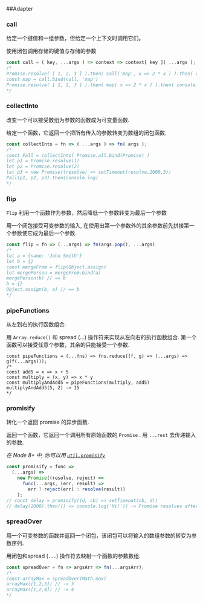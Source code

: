 ##Adapter

### call

给定一个键值和一组参数，但给定一个上下文时调用它们。

使用闭包调用存储的键值与存储的参数  

```js
const call = ( key, ...args ) => context => context[ key ]( ...args );
/*
Promise.resolve( [ 1, 2, 3 ] ).then( call('map', x => 2 * x ) ).then( console.log ) //[ 2, 4, 6 ]
const map = call.bind(null, 'map')
Promise.resolve( [ 1, 2, 3 ] ).then( map( x => 2 * x ) ).then( console.log ) //[ 2, 4, 6 ]
*/
```

### collectInto

改变一个可以接受数组为参数的函数成为可变量函数.

给定一个函数，它返回一个把所有传入的参数转变为数组的闭包函数.

```js
const collectInto = fn => ( ...args ) => fn( args );
/*
const Pall = collectInto( Promise.all.bind(Promise) )
let p1 = Promise.resolve(1)
let p2 = Promise.resolve(2)
let p3 = new Promise((resolve) => setTimeout(resolve,2000,3))
Pall(p1, p2, p3).then(console.log)
*/
```

### flip

`Flip` 利用一个函数作为参数，然后降低一个参数转变为最后一个参数

用一个闭包接受可变参数的输入, 在使用出第一个参数外的其余参数前先拼接第一个参数使它成为最后一个参数.

```js
const flip = fn => (...args) => fn(args.pop(), ...args)
/*
let a = {name: 'John Smith'}
let b = {}
const mergeFrom = flip(Object.assign)
let mergePerson = mergeFrom.bind(a)
mergePerson(b) // == b
b = {}
Object.assign(b, a) // == b
*/
```

### pipeFunctions

从左到右的执行函数组合.

用 `Array.reduce()` 和 spread (...) 操作符来实现从左向右的执行函数组合. 第一个函数可以接受任意个参数，其余的只能接受一个参数.

```
const pipeFunctions = (...fns) => fns.reduce((f, g) => (...args) => g(f(...args)));
/*
const add5 = x => x + 5
const multiply = (x, y) => x * y
const multiplyAndAdd5 = pipeFunctions(multiply, add5)
multiplyAndAdd5(5, 2) -> 15
*/
```

### promisify

转化一个返回 promise 的异步函数.

返回一个函数，它返回一个调用所有原始函数的 `Promise` .
用 `...rest` 去传递输入的参数.

*在 Node 8+ 中, 你可以用 [`util.promisify`](https://nodejs.org/api/util.html#util_util_promisify_original)*

```js
const promisify = func =>
  (...args) =>
    new Promise((resolve, reject) =>
      func(...args, (err, result) =>
        err ? reject(err) : resolve(result))
    );
// const delay = promisify((d, cb) => setTimeout(cb, d))
// delay(2000).then(() => console.log('Hi!')) -> Promise resolves after 2s
```


### spreadOver

用一个可变参数的函数并返回一个闭包，该闭包可以将输入的数组参数的转变为参数序列.

用闭包和spread (`...`) 操作符去映射一个函数的参数数组.

```js
const spreadOver = fn => argsArr => fn(...argsArr);
/*
const arrayMax = spreadOver(Math.max)
arrayMax([1,2,3]) // -> 3
arrayMax([1,2,4]) // -> 4
*/
```
